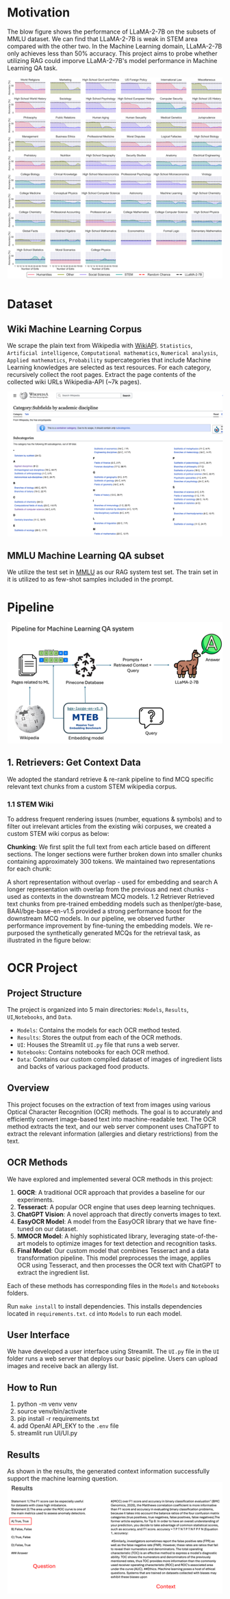 # Motivation

The blow figure shows the performance of LLaMA-2-7B on the subsets of MMLU dataset. We can find that LLaMA-2-7B is weak in STEM area compared with the other two. In the Machine Learning domain, LLaMA-2-7B  only achieves less than 50% accuracy. This project aims to probe whether utilizing RAG could imporve LLaMA-2-7B's model performance in Machine Learning QA task.

![MMLU](./pics/compare_domains_mmlu_llama-2-7b.png)

# Dataset

## Wiki Machine Learning Corpus

We scrape the plain text from Wikipedia with [WikiAPI](https://github.com/lehinevych/MediaWikiAPI). ``Statistics``, ``Artificial intelligence``, ``Computational mathematics``, ``Numerical analysis``, ``Applied mathematics``, ``Probability`` supercategories that include Machine Learning knowledges are selected as text resources. For each category, recursively collect the root pages.
Extract the page contents of the collected wiki URLs Wikipedia-API (~7k pages).

![wiki_super](./pics/wiki_super.png)

## MMLU Machine Learning QA subset

We utilize the test set in [MMLU](https://huggingface.co/datasets/lukaemon/mmlu/viewer/machine_learning/train) as our RAG system test set. The train set in it is utilized to as few-shot samples included in the prompt.

# Pipeline 
![MMLU](./pics/pipeline.png)


## 1. Retrievers: Get Context Data
We adopted the standard retrieve & re-rank pipeline to find MCQ specific relevant text chunks from a custom STEM wikipedia corpus.

### 1.1 STEM Wiki 
To address frequent rendering issues (number, equations & symbols) and to filter out irrelevant articles from the existing wiki corpuses, we created a custom STEM wiki corpus as below:



**Chunking**: We first split the full text from each article based on different sections. The longer sections were further broken down into smaller chunks containing approximately 300 tokens. We maintained two representations for each chunk:

A short representation without overlap - used for embedding and search
A longer representation with overlap from the previous and next chunks - used as contexts in the downstream MCQ models.
1.2 Retriever
Retrieved text chunks from pre-trained embedding models such as thenlper/gte-base, BAAI/bge-base-en-v1.5 provided a strong performance boost for the downstream MCQ models. In our pipeline, we observed further performance improvement by fine-tuning the embedding models. We re-purposed the synthetically generated MCQs for the retrieval task, as illustrated in the figure below:



# OCR Project

## Project Structure
The project is organized into 5 main directories: `Models`, `Results`, `UI`,`Notebooks`, and `Data`.

- `Models`: Contains the models for each OCR method tested.
- `Results`: Stores the output from each of the OCR methods.
- `UI`: Houses the Streamlit `UI.py` file that runs a web server.
- `Notebooks`: Contains notebooks for each OCR method.
- `Data`: Contains our custom compiled dataset of images of ingredient lists and backs of various packaged food products.

## Overview
This project focuses on the extraction of text from images using various Optical Character Recognition (OCR) methods. The goal is to accurately and efficiently convert image-based text into machine-readable text. The OCR method extracts the text, and our web server component uses ChaTGPT to extract the relevant information (allergies and dietary restrictions) from the text.

## OCR Methods
We have explored and implemented several OCR methods in this project:

1. **GOCR**: A traditional OCR approach that provides a baseline for our experiments.
2. **Tesseract**: A popular OCR engine that uses deep learning techniques.
3. **ChatGPT Vision**: A novel approach that directly converts images to text.
4. **EasyOCR Model**: A model from the EasyOCR library that we have fine-tuned on our dataset.
5. **MMOCR Model**: A highly sophisticated library, leveraging state-of-the-art models to optimize images for text detection and recognition tasks.
6. **Final Model**: Our custom model that combines Tesseract and a data transformation pipeline. This model preprocesses the image, applies OCR using Tesseract, and then processes the OCR text with ChatGPT to extract the ingredient list.

Each of these methods has corresponding files in the `Models` and `Notebooks` folders.

Run `make install` to install dependencies. This installs dependencies located in `requirements.txt`. `cd` into `Models` to run each model.

## User Interface
We have developed a user interface using Streamlit. The `UI.py` file in the `UI` folder runs a web server that deploys our basic pipeline. Users can upload images and receive back an allergy list.

## How to Run
1. python -m venv venv
2. source venv/bin/activate
3. pip install -r requirements.txt
4. add OpenAI API_EKY to the `.env` file
5. streamlit run UI/UI.py


## Results
As shown in the results, the generated context information successfully support the machine learning question.
![MMLU](./pics/results.png) 

